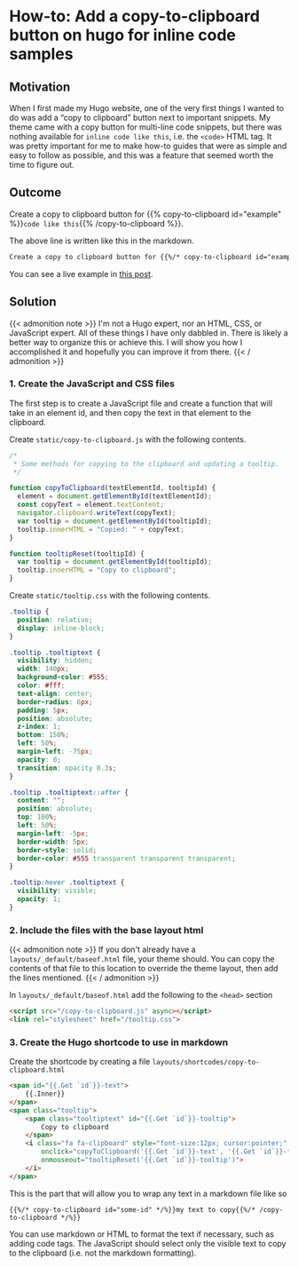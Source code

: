 # How-to: Add a copy-to-clipboard button on hugo for inline code samples


## Motivation

When I first made my Hugo website, one of the very first things I wanted to do was add a “copy to clipboard” button next to important snippets. My theme came with a copy button for multi-line code snippets, but there was nothing available for `inline code like this`, i.e. the `<code>` HTML tag. It was pretty important for me to make how-to guides that were as simple and easy to follow as possible, and this was a feature that seemed worth the time to figure out.

## Outcome

Create a copy to clipboard button for {{% copy-to-clipboard id="example" %}}`code like this`{{% /copy-to-clipboard %}}.

The above line is written like this in the markdown.

```markdown
Create a copy to clipboard button for {{%/* copy-to-clipboard id="example" */%}}`code like this`{{%/* /copy-to-clipboard */%}}.
```

You can see a live example in [this post](/posts/2022/10/chrome-brave-browser-wayland-support/).

## Solution

{{< admonition note >}}
I'm not a Hugo expert, nor an HTML, CSS, or JavaScript expert. All of these things I have only dabbled in. There is likely a better way to organize this or achieve this. I will show you how I accomplished it and hopefully you can improve it from there.
{{< / admonition >}}

### 1. Create the JavaScript and CSS files

The first step is to create a JavaScript file and create a function that will take in an element id, and then copy the text in that element to the clipboard.

Create `static/copy-to-clipboard.js` with the following contents.

```js
/*
 * Some methods for copying to the clipboard and updating a tooltip.
 */

function copyToClipboard(textElementId, tooltipId) {
  element = document.getElementById(textElementId);
  const copyText = element.textContent;
  navigator.clipboard.writeText(copyText);
  var tooltip = document.getElementById(tooltipId);
  tooltip.innerHTML = "Copied: " + copyText;
}

function tooltipReset(tooltipId) {
  var tooltip = document.getElementById(tooltipId);
  tooltip.innerHTML = "Copy to clipboard";
}
```

Create `static/tooltip.css` with the following contents.

```css
.tooltip {
  position: relative;
  display: inline-block;
}

.tooltip .tooltiptext {
  visibility: hidden;
  width: 140px;
  background-color: #555;
  color: #fff;
  text-align: center;
  border-radius: 6px;
  padding: 5px;
  position: absolute;
  z-index: 1;
  bottom: 150%;
  left: 50%;
  margin-left: -75px;
  opacity: 0;
  transition: opacity 0.3s;
}

.tooltip .tooltiptext::after {
  content: "";
  position: absolute;
  top: 100%;
  left: 50%;
  margin-left: -5px;
  border-width: 5px;
  border-style: solid;
  border-color: #555 transparent transparent transparent;
}

.tooltip:hover .tooltiptext {
  visibility: visible;
  opacity: 1;
}
```

### 2. Include the files with the base layout html

{{< admonition note >}}
If you don't already have a `layouts/_default/baseof.html` file, your theme should. You can copy the contents of that file to this location to override the theme layout, then add the lines mentioned.
{{< / admonition >}}

In `layouts/_default/baseof.html` add the following to the `<head>` section

```html
<script src="/copy-to-clipboard.js" async></script>
<link rel="stylesheet" href="/tooltip.css">
```

### 3. Create the Hugo shortcode to use in markdown

Create the shortcode by creating a file `layouts/shortcodes/copy-to-clipboard.html`

```html
<span id="{{.Get `id`}}-text">
    {{.Inner}}
</span>
<span class="tooltip">
    <span class="tooltiptext" id="{{.Get `id`}}-tooltip">
        Copy to clipboard
    </span>
    <i class="fa fa-clipboard" style="font-size:12px; cursor:pointer;"
        onclick="copyToClipboard('{{.Get `id`}}-text', '{{.Get `id`}}-tooltip')"
        onmouseout="tooltipReset('{{.Get `id`}}-tooltip')">
    </i>
</span>
```

This is the part that will allow you to wrap any text in a markdown file like so
```
{{%/* copy-to-clipboard id="some-id" */%}}my text to copy{{%/* /copy-to-clipboard */%}}
```

You can use markdown or HTML to format the text if necessary, such as adding code tags. The JavaScript should select only the visible text to copy to the clipboard (i.e. not the markdown formatting).

